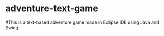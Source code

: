 # adventure-text-game
#This is a text-based adventure game made in Eclipse IDE using Java and Swing.
